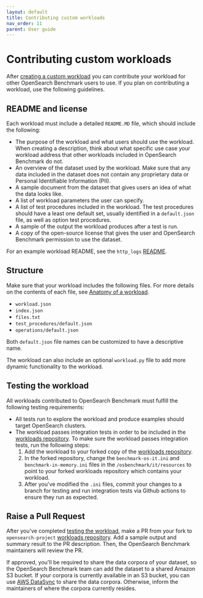```yaml
---
layout: default
title: Contributing custom workloads
nav_order: 11
parent: User guide
---
```


# Contributing custom workloads

After [creating a custom workload]({{site.url}}{{site.baseurl}}/benchmark/creating-custom-workloads/) you can contribute your workload for other OpenSearch Benchmark users to use. If you plan on contributing a workload, use the following guidelines.

## README and license

Each workload must include a detailed `README.MD` file, which should include the following:  

- The purpose of the workload and what users should use the workload. When creating a description, think about what specific use case your workload address that other workloads included in OpenSearch Benchmark do not.
- An overview of the dataset used by the workload. Make sure that any data included in the dataset does not contain any proprietary data or Personal Identifiable Information (PII). 
- A sample document from the dataset that gives users an idea of what the data looks like. 
- A list of workload parameters the user can specify.
- A list of test procedures included in the workload. The test procedures should have a least one default set, usually identified in a `default.json` file, as well as option test procedures.
- A sample of the output the workload produces after a test is run.
- A copy of the open-source license that gives the user and OpenSearch Benchmark permission to use the dataset.


For an example workload README, see the `http_logs` [README](https://github.com/opensearch-project/opensearch-benchmark-workloads/blob/main/http_logs/README.md).

## Structure

Make sure that your workload includes the following files. For more details on the contents of each file, see [Anatomy of a workload]({{site.url}}{{site.baseurl}}/benchmark/user-guide/understanding-workloads/anatomy-of-a-workload/).

- `workload.json`
- `index.json`
- `files.txt`
- `test_procedures/default.json`
- `operations/default.json` 

Both `default.json` file names can be customized to have a descriptive name.

The workload can also include an optional `workload.py` file to add more dynamic functionality to the workload.

## Testing the workload

All workloads contributed to OpenSearch Benchmark must fulfill the following testing requirements: 

- All tests run to explore the workload and produce examples should target OpenSearch clusters.
- The workload passes integration tests in order to be included in the [workloads repository](https://github.com/opensearch-project/opensearch-benchmark-workloads/). To make sure the workload passes integration tests, run the following steps:
   1. Add the workload to your forked copy of the [workloads repository](https://github.com/opensearch-project/opensearch-benchmark-workloads/).
   2. In the forked repository, change the `benchmark-os-it.ini` and `benchmark-in-memory.ini` files in the `/osbenchmark/it/resources` to point to your forked workloads repository which contains your workload.
   3. After you've modified the `.ini` files, commit your changes to a branch for testing and run integration tests via Github actions to ensure they run as expected.

## Raise a Pull Request

After you've completed [testing the workload](#testing-the-workload), make a PR from your fork to `opensearch-project` [workloads repository](https://github.com/opensearch-project/opensearch-benchmark-workloads/). Add a sample output and summary result to the PR description. Then, the OpenSearch Benchmark maintainers will review the PR. 

If approved, you'll be required to share the data corpora of your dataset, so the OpenSearch Benchmark team can add the dataset to a shared Amazon S3 bucket. If your corpora is currently available in an S3 bucket, you can use [AWS DataSync](https://docs.aws.amazon.com/datasync/latest/userguide/create-s3-location.html) to share the data corpora. Otherwise, inform the maintainers of where the corpora currently resides.

